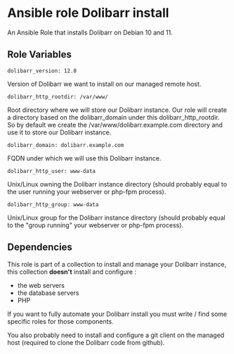 # Ansible role Dolibarr install

An Ansible Role that installs Dolibarr on Debian 10 and 11.

## Role Variables

    dolibarr_version: 12.0

Version of Dolibarr we want to install on our managed remote host.

    dolibarr_http_rootdir: /var/www/

Root directory where we will store our Dolibarr instance. Our role will
create a directory based on the dolibarr_domain under this
dolibarr_http_rootdir. So by default we create the
/var/www/dolibarr.example.com directory and use it to store our Dolibarr
instance.

    dolibarr_domain: dolibarr.example.com

FQDN under which we will use this Dolibarr instance.

    dolibarr_http_user: www-data

Unix/Linux owning the Dolibarr instance directory (should probably equal
to the user running your webserver or php-fpm process).

    dolibarr_http_group: www-data

Unix/Linux group for the Dolibarr instance directory (should probably
equal to the "group running" your webserver or php-fpm process).

## Dependencies

This role is part of a collection to install and manage your Dolibarr
instance, this collection **doesn't** install and configure :

-   the web servers
-   the database servers
-   PHP

If you want to fully automate your Dolibarr install you must write /
find some specific roles for those components.

You also probably need to install and configure a git client on the
managed host (required to clone the Dolibarr code from github).
